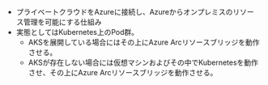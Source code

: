 - プライベートクラウドをAzureに接続し、Azureからオンプレミスのリソース管理を可能にする仕組み
- 実態としてはKubernetes上のPod群。
	- AKSを展開している場合にはその上にAzure Arcリソースブリッジを動作させる。
	- AKSが存在しない場合には仮想マシンおよびその中でKubernetesを動作させ、その上にAzure Arcリソースブリッジを動作させる。